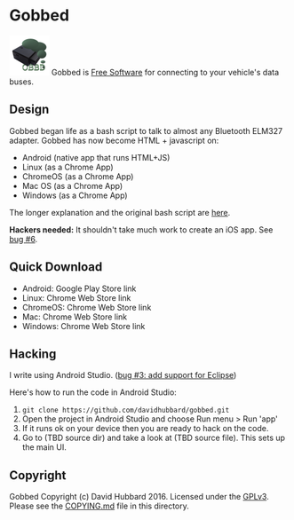 # Gobbed
![Gobbed logo](icon/ic_launcher-hdpi.png) Gobbed is [Free Software](COPYING.md) for connecting to your vehicle's data buses.

## Design

Gobbed began life as a bash script to talk to almost any Bluetooth ELM327 adapter. Gobbed has now become HTML + javascript on:
* Android (native app that runs HTML+JS)
* Linux (as a Chrome App)
* ChromeOS (as a Chrome App)
* Mac OS (as a Chrome App)
* Windows (as a Chrome App)

The longer explanation and the original bash script are [here](https://github.com/davidhubbard/gobbed/wiki).

**Hackers needed:** It shouldn't take much work to create an iOS app. See [bug #6](https://github.com/davidhubbard/gobbed/issues/6).

## Quick Download

* Android: Google Play Store link
* Linux: Chrome Web Store link
* ChromeOS: Chrome Web Store link
* Mac: Chrome Web Store link
* Windows: Chrome Web Store link

## Hacking

I write using Android Studio. ([bug #3: add support for Eclipse](https://github.com/davidhubbard/gobbed/issues/3))

Here's how to run the code in Android Studio:

1. `git clone https://github.com/davidhubbard/gobbed.git`
2. Open the project in Android Studio and choose Run menu > Run 'app'
3. If it runs ok on your device then you are ready to hack on the code.
4. Go to (TBD source dir) and take a look at (TBD source file). This sets up the main UI.

## Copyright

Gobbed Copyright (c) David Hubbard 2016. Licensed under the [GPLv3](COPYING.md). Please see the [COPYING.md](COPYING.md) file in this directory.
